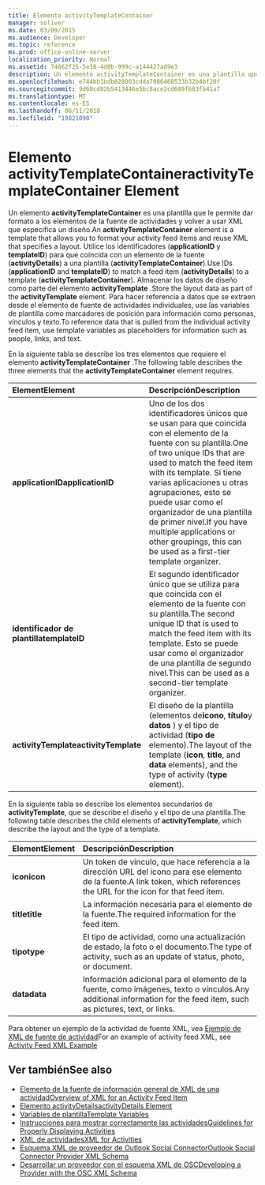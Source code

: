 ```yaml
---
title: Elemento activityTemplateContainer
manager: soliver
ms.date: 03/09/2015
ms.audience: Developer
ms.topic: reference
ms.prod: office-online-server
localization_priority: Normal
ms.assetid: 74662f25-5e18-4d0b-999c-a144427ad9e3
description: Un elemento activityTemplateContainer es una plantilla que le permite dar formato a los elementos de la fuente de actividades y volver a usar XML que especifica un diseño.
ms.openlocfilehash: e744bb1bdb828003cdda7086468533b32b4bf20f
ms.sourcegitcommit: 9d60cd82b5413446e5bc8ace2cd689f683fb41a7
ms.translationtype: MT
ms.contentlocale: es-ES
ms.lasthandoff: 06/11/2018
ms.locfileid: "19821090"
---
```

# <a name="activitytemplatecontainer-element"></a><span data-ttu-id="9cc8f-103">Elemento activityTemplateContainer</span><span class="sxs-lookup"><span data-stu-id="9cc8f-103">activityTemplateContainer Element</span></span>

<span data-ttu-id="9cc8f-104">Un elemento **activityTemplateContainer** es una plantilla que le permite dar formato a los elementos de la fuente de actividades y volver a usar XML que especifica un diseño.</span><span class="sxs-lookup"><span data-stu-id="9cc8f-104">An **activityTemplateContainer** element is a template that allows you to format your activity feed items and reuse XML that specifies a layout.</span></span> <span data-ttu-id="9cc8f-105">Utilice los identificadores (**applicationID** y **templateID**) para que coincida con un elemento de la fuente (**activityDetails**) a una plantilla (**activityTemplateContainer**).</span><span class="sxs-lookup"><span data-stu-id="9cc8f-105">Use IDs (**applicationID** and **templateID**) to match a feed item (**activityDetails**) to a template (**activityTemplateContainer**).</span></span> <span data-ttu-id="9cc8f-106">Almacenar los datos de diseño como parte del elemento **activityTemplate** .</span><span class="sxs-lookup"><span data-stu-id="9cc8f-106">Store the layout data as part of the **activityTemplate** element.</span></span> <span data-ttu-id="9cc8f-107">Para hacer referencia a datos que se extraen desde el elemento de fuente de actividades individuales, use las variables de plantilla como marcadores de posición para información como personas, vínculos y texto.</span><span class="sxs-lookup"><span data-stu-id="9cc8f-107">To reference data that is pulled from the individual activity feed item, use template variables as placeholders for information such as people, links, and text.</span></span> 
  
<span data-ttu-id="9cc8f-108">En la siguiente tabla se describe los tres elementos que requiere el elemento **activityTemplateContainer** .</span><span class="sxs-lookup"><span data-stu-id="9cc8f-108">The following table describes the three elements that the **activityTemplateContainer** element requires.</span></span> 
  
|<span data-ttu-id="9cc8f-109">**Element**</span><span class="sxs-lookup"><span data-stu-id="9cc8f-109">**Element**</span></span>|<span data-ttu-id="9cc8f-110">**Descripción**</span><span class="sxs-lookup"><span data-stu-id="9cc8f-110">**Description**</span></span>|
|:-----|:-----|
|<span data-ttu-id="9cc8f-111">**applicationID**</span><span class="sxs-lookup"><span data-stu-id="9cc8f-111">**applicationID**</span></span> <br/> |<span data-ttu-id="9cc8f-112">Uno de los dos identificadores únicos que se usan para que coincida con el elemento de la fuente con su plantilla.</span><span class="sxs-lookup"><span data-stu-id="9cc8f-112">One of two unique IDs that are used to match the feed item with its template.</span></span> <span data-ttu-id="9cc8f-113">Si tiene varias aplicaciones u otras agrupaciones, esto se puede usar como el organizador de una plantilla de primer nivel.</span><span class="sxs-lookup"><span data-stu-id="9cc8f-113">If you have multiple applications or other groupings, this can be used as a first-tier template organizer.</span></span>  <br/> |
|<span data-ttu-id="9cc8f-114">**identificador de plantilla**</span><span class="sxs-lookup"><span data-stu-id="9cc8f-114">**templateID**</span></span> <br/> |<span data-ttu-id="9cc8f-115">El segundo identificador único que se utiliza para que coincida con el elemento de la fuente con su plantilla.</span><span class="sxs-lookup"><span data-stu-id="9cc8f-115">The second unique ID that is used to match the feed item with its template.</span></span> <span data-ttu-id="9cc8f-116">Esto se puede usar como el organizador de una plantilla de segundo nivel.</span><span class="sxs-lookup"><span data-stu-id="9cc8f-116">This can be used as a second-tier template organizer.</span></span>  <br/> |
|<span data-ttu-id="9cc8f-117">**activityTemplate**</span><span class="sxs-lookup"><span data-stu-id="9cc8f-117">**activityTemplate**</span></span> <br/> |<span data-ttu-id="9cc8f-118">El diseño de la plantilla (elementos de**icono**, **título**y **datos** ) y el tipo de actividad (**tipo de** elemento).</span><span class="sxs-lookup"><span data-stu-id="9cc8f-118">The layout of the template (**icon**, **title**, and **data** elements), and the type of activity (**type** element).</span></span>  <br/> |
   
<span data-ttu-id="9cc8f-119">En la siguiente tabla se describe los elementos secundarios de **activityTemplate**, que se describe el diseño y el tipo de una plantilla.</span><span class="sxs-lookup"><span data-stu-id="9cc8f-119">The following table describes the child elements of **activityTemplate**, which describe the layout and the type of a template.</span></span>
  
|<span data-ttu-id="9cc8f-120">**Element**</span><span class="sxs-lookup"><span data-stu-id="9cc8f-120">**Element**</span></span>|<span data-ttu-id="9cc8f-121">**Descripción**</span><span class="sxs-lookup"><span data-stu-id="9cc8f-121">**Description**</span></span>|
|:-----|:-----|
|<span data-ttu-id="9cc8f-122">**icon**</span><span class="sxs-lookup"><span data-stu-id="9cc8f-122">**icon**</span></span> <br/> |<span data-ttu-id="9cc8f-123">Un token de vínculo, que hace referencia a la dirección URL del icono para ese elemento de la fuente.</span><span class="sxs-lookup"><span data-stu-id="9cc8f-123">A link token, which references the URL for the icon for that feed item.</span></span>  <br/> |
|<span data-ttu-id="9cc8f-124">**title**</span><span class="sxs-lookup"><span data-stu-id="9cc8f-124">**title**</span></span> <br/> |<span data-ttu-id="9cc8f-125">La información necesaria para el elemento de la fuente.</span><span class="sxs-lookup"><span data-stu-id="9cc8f-125">The required information for the feed item.</span></span>  <br/> |
|<span data-ttu-id="9cc8f-126">**tipo**</span><span class="sxs-lookup"><span data-stu-id="9cc8f-126">**type**</span></span> <br/> |<span data-ttu-id="9cc8f-127">El tipo de actividad, como una actualización de estado, la foto o el documento.</span><span class="sxs-lookup"><span data-stu-id="9cc8f-127">The type of activity, such as an update of status, photo, or document.</span></span>  <br/> |
|<span data-ttu-id="9cc8f-128">**data**</span><span class="sxs-lookup"><span data-stu-id="9cc8f-128">**data**</span></span> <br/> |<span data-ttu-id="9cc8f-129">Información adicional para el elemento de la fuente, como imágenes, texto o vínculos.</span><span class="sxs-lookup"><span data-stu-id="9cc8f-129">Any additional information for the feed item, such as pictures, text, or links.</span></span>  <br/> |
   
<span data-ttu-id="9cc8f-130">Para obtener un ejemplo de la actividad de fuente XML, vea [Ejemplo de XML de fuente de actividad](activity-feed-xml-example.md)</span><span class="sxs-lookup"><span data-stu-id="9cc8f-130">For an example of activity feed XML, see [Activity Feed XML Example](activity-feed-xml-example.md)</span></span>
  
## <a name="see-also"></a><span data-ttu-id="9cc8f-131">Ver también</span><span class="sxs-lookup"><span data-stu-id="9cc8f-131">See also</span></span>

- [<span data-ttu-id="9cc8f-132">Elemento de la fuente de información general de XML de una actividad</span><span class="sxs-lookup"><span data-stu-id="9cc8f-132">Overview of XML for an Activity Feed Item</span></span>](overview-of-xml-for-an-activity-feed-item.md)  
- [<span data-ttu-id="9cc8f-133">Elemento activityDetails</span><span class="sxs-lookup"><span data-stu-id="9cc8f-133">activityDetails Element</span></span>](activitydetails-element.md)  
- [<span data-ttu-id="9cc8f-134">Variables de plantilla</span><span class="sxs-lookup"><span data-stu-id="9cc8f-134">Template Variables</span></span>](template-variables.md)  
- [<span data-ttu-id="9cc8f-135">Instrucciones para mostrar correctamente las actividades</span><span class="sxs-lookup"><span data-stu-id="9cc8f-135">Guidelines for Properly Displaying Activities</span></span>](guidelines-for-properly-displaying-activities.md)  
- [<span data-ttu-id="9cc8f-136">XML de actividades</span><span class="sxs-lookup"><span data-stu-id="9cc8f-136">XML for Activities</span></span>](xml-for-activities.md)  
- [<span data-ttu-id="9cc8f-137">Esquema XML de proveedor de Outlook Social Connector</span><span class="sxs-lookup"><span data-stu-id="9cc8f-137">Outlook Social Connector Provider XML Schema</span></span>](outlook-social-connector-provider-xml-schema.md)
- [<span data-ttu-id="9cc8f-138">Desarrollar un proveedor con el esquema XML de OSC</span><span class="sxs-lookup"><span data-stu-id="9cc8f-138">Developing a Provider with the OSC XML Schema</span></span>](developing-a-provider-with-the-osc-xml-schema.md)

